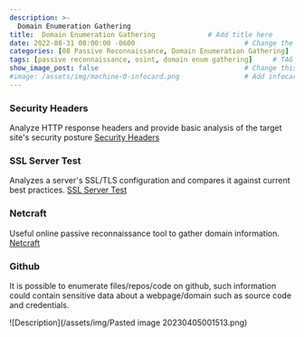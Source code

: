 ```yaml
---
description: >-
  Domain Enumeration Gathering
title:  Domain Enumeration Gathering             # Add title here
date: 2022-08-31 08:00:00 -0600                           # Change the date to match completion date
categories: [08 Passive Reconnaissance, Domain Enumeration Gathering]                     # Change Templates to Writeup
tags: [passive reconnaissance, osint, domain enum gathering]     # TAG names should always be lowercase; replace template with writeup, and add relevant tags
show_image_post: false                                    # Change this to true
#image: /assets/img/machine-0-infocard.png                # Add infocard image here for post preview image
---
```


### Security Headers
Analyze HTTP response headers and provide basic analysis of the target site's security posture
[Security Headers](https://securityheaders.com/)

### SSL Server Test
Analyzes a server's SSL/TLS configuration and compares it against current best practices.
[SSL Server Test](https://www.ssllabs.com/ssltest/)

### Netcraft
Useful online passive reconnaissance tool to gather domain information.
[Netcraft](https://searchdns.netcraft.com_)

### Github
It is possible to enumerate files/repos/code on github, such information could contain sensitive data about a webpage/domain such as source code and credentials.

![Description](/assets/img/Pasted image 20230405001513.png)